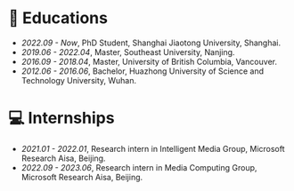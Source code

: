 
# 📖 Educations
- *2022.09 - Now*, PhD Student, Shanghai Jiaotong University, Shanghai.
- *2019.06 - 2022.04*, Master, Southeast University, Nanjing.
- *2016.09 - 2018.04*, Master, University of British Columbia, Vancouver.
- *2012.06 - 2016.06*, Bachelor, Huazhong University of Science and Technology University, Wuhan.


# 💻 Internships
- *2021.01 - 2022.01*, Research intern in Intelligent Media Group, Microsoft Research Aisa, Beijing.
- *2022.09 - 2023.06*, Research intern in Media Computing Group, Microsoft Research Aisa, Beijing.

